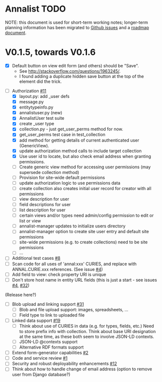 # Annalist TODO

NOTE: this document is used for short-term working notes; longer-term planning information has been migrated to [Github issues](https://github.com/gklyne/annalist/issues) and a [roadmap document](roadmap.md).


# V0.1.5, towards V0.1.6

* [x] Default button on view edit form (and others) should be "Save".
    - See http://stackoverflow.com/questions/1963245/.
    - I found adding a duplicate hidden save button at the top of the <form> element did the trick.
- [ ] Authorization [#11](https://github.com/gklyne/annalist/issues/11)
    - [x] layout.py: add _user defs
    - [x] message.py
    - [x] entitytypeinfo.py
    - [x] annalistuser.py (new)
    - [x] AnnalistUser test suite
    - [x] create _user type
    - [x] collection.py - just get_user_perms method for now.
    - [x] get_user_perms test case in test_collection
    - [x] add method for getting details of current authenticated user (GenericView).
    - [x] update authorization method calls to include target collection
    - [x] Use user id to locate, but also check email address when granting permissions.
    - [ ] Create generic view method for accessing user permissions (may supersede collection method)
    - [ ] Provision for site-wide default permissions
    - [ ] update authorization logic to use permissions data
    - [ ] create collection also creates initial user record for creator with all permissions
    - [ ] view description for user
    - [ ] field descriptions for user
    - [ ] list description for user
    - [ ] certain views and/or types need admin/config permission to edit or list or view
    - [ ] annalist-manager updates to initialize users directory
    - [ ] annalist-manager option to create site user entry and default site permissions
    - [ ] site-wide permissions (e.g. to create collections) need to be site permissions
    - [ ] ...
- [ ] Additional test cases [#8](https://github.com/gklyne/annalist/issues/8)
- [ ] Scan code for all uses of 'annal:xxx' CURIES, and replace with ANNAL.CURIE.xxx references.  (See issue [#4](https://github.com/gklyne/annalist/issues/4))
- [ ] Add field to view: check property URI is unique
- [ ] Don't store host name in entity URL fields (this is just a start - see issues [#4](https://github.com/gklyne/annalist/issues/4), [#32](https://github.com/gklyne/annalist/issues/32))

(Release here?)

- [ ] Blob upload and linking support [#31](https://github.com/gklyne/annalist/issues/31)
    - [ ] Blob and file upload support: images, spreadsheets, ...
    - [ ] Field type to link to uploaded file
- [ ] Linked data support [#19](https://github.com/gklyne/annalist/issues/19)
    - [ ] Think about use of CURIES in data (e.g. for types, fields, etc.)  Need to store prefix info with collection.  Think about base URI designation at the same time, as these both seem to involve JSON-LD contexts.
    - [ ] JSON-LD @contexts support
    - [ ] Alternative RDF formats support
- [ ] Extend form-generator capabilities [#2](https://github.com/gklyne/annalist/issues/2)
- [ ] Code and service review  [#1](https://github.com/gklyne/annalist/issues/1)
- [ ] Security and robust deployability enhancements [#12](https://github.com/gklyne/annalist/issues/12)
- [ ] Think about how to handle change of email address (option to remove user from Django database?)
